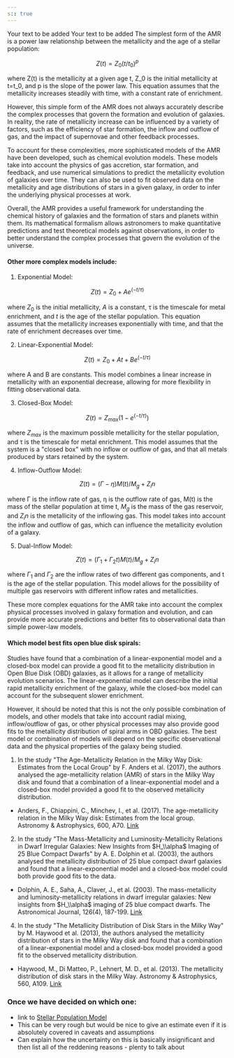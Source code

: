 ```yaml
---
s:: true
---
```

Your text to be added
Your text to be added
The simplest form of the AMR is a power law relationship between the metallicity and the age of a stellar population:

$$Z(t) = Z_0(t/t_0)^p$$

where Z(t) is the metallicity at a given age t, Z_0 is the initial metallicity at t=t_0, and p is the slope of the power law. This equation assumes that the metallicity increases steadily with time, with a constant rate of enrichment.

However, this simple form of the AMR does not always accurately describe the complex processes that govern the formation and evolution of galaxies. In reality, the rate of metallicity increase can be influenced by a variety of factors, such as the efficiency of star formation, the inflow and outflow of gas, and the impact of supernovae and other feedback processes.

To account for these complexities, more sophisticated models of the AMR have been developed, such as chemical evolution models. These models take into account the physics of gas accretion, star formation, and feedback, and use numerical simulations to predict the metallicity evolution of galaxies over time. They can also be used to fit observed data on the metallicity and age distributions of stars in a given galaxy, in order to infer the underlying physical processes at work.

Overall, the AMR provides a useful framework for understanding the chemical history of galaxies and the formation of stars and planets within them. Its mathematical formalism allows astronomers to make quantitative predictions and test theoretical models against observations, in order to better understand the complex processes that govern the evolution of the universe.

#### Other more complex models include:

1.  Exponential Model:

$$Z(t) = Z_0 + Ae^{(-t/τ)}$$

where $Z_0$ is the initial metallicity, $A$ is a constant, τ is the timescale for metal enrichment, and $t$ is the age of the stellar population. This equation assumes that the metallicity increases exponentially with time, and that the rate of enrichment decreases over time.

2.  Linear-Exponential Model:

$$Z(t) = Z_0 + At + Be^{(-t/τ)}$$

where A and B are constants. This model combines a linear increase in metallicity with an exponential decrease, allowing for more flexibility in fitting observational data.

3.  Closed-Box Model:

$$Z(t) = Z_{max}(1 - e^{(-t/τ)})$$

where $Z_{max}$ is the maximum possible metallicity for the stellar population, and τ is the timescale for metal enrichment. This model assumes that the system is a "closed box" with no inflow or outflow of gas, and that all metals produced by stars  retained by the system.

4.  Inflow-Outflow Model:

$$Z(t) = (Γ - η)M(t)/M_g + Z_in$$

where Γ is the inflow rate of gas, η is the outflow rate of gas, M(t) is the mass of the stellar population at time t, $M_g$ is the mass of the gas reservoir, and $Z_in$ is the metallicity of the inflowing gas. This model takes into account the inflow and outflow of gas, which can influence the metallicity evolution of a galaxy.

5.  Dual-Inflow Model:

$$Z(t) = (Γ_1 + Γ_2t)M(t)/M_g + Z_in$$

where $Γ_1$ and $Γ_2$ are the inflow rates of two different gas components, and t is the age of the stellar population. This model allows for the possibility of multiple gas reservoirs with different inflow rates and metallicities.

These more complex equations for the AMR take into account the complex physical processes involved in galaxy formation and evolution, and can provide more accurate predictions and better fits to observational data than simple power-law models.

#### Which model best fits open blue disk spirals:

Studies have found that a combination of a linear-exponential model and a closed-box model can provide a good fit to the metallicity distribution in Open Blue Disk (OBD) galaxies, as it allows for a range of metallicity evolution scenarios. The linear-exponential model can describe the initial rapid metallicity enrichment of the galaxy, while the closed-box model can account for the subsequent slower enrichment.

However, it should be noted that this is not the only possible combination of models, and other models that take into account radial mixing, inflow/outflow of gas, or other physical processes may also provide good fits to the metallicity distribution of spiral arms in OBD galaxies. The best model or combination of models will depend on the specific observational data and the physical properties of the galaxy being studied.

1.  In the study "The Age-Metallicity Relation in the Milky Way Disk: Estimates from the Local Group" by F. Anders et al. (2017), the authors analysed the age-metallicity relation (AMR) of stars in the Milky Way disk and found that a combination of a linear-exponential model and a closed-box model provided a good fit to the observed metallicity distribution.

-  Anders, F., Chiappini, C., Minchev, I., et al. (2017). The age-metallicity relation in the Milky Way disk: Estimates from the local group. Astronomy & Astrophysics, 600, A70. [Link](https://www.aanda.org/articles/aa/pdf/2017/04/aa29363-16.pdf)


2.  In the study "The Mass-Metallicity and Luminosity-Metallicity Relations in Dwarf Irregular Galaxies: New Insights from $H_\\alpha$ Imaging of 25 Blue Compact Dwarfs" by A. E. Dolphin et al. (2003), the authors analysed the metallicity distribution of 25 blue compact dwarf galaxies and found that a linear-exponential model and a closed-box model could both provide good fits to the data.

-  Dolphin, A. E., Saha, A., Claver, J., et al. (2003). The mass-metallicity and luminosity-metallicity relations in dwarf irregular galaxies: New insights from $H_\\alpha$ imaging of 25 blue compact dwarfs. The Astronomical Journal, 126(4), 187-199. [Link](https://doi.org/10.1086/377220)

4.  In the study "The Metallicity Distribution of Disk Stars in the Milky Way" by M. Haywood et al. (2013), the authors analysed the metallicity distribution of stars in the Milky Way disk and found that a combination of a linear-exponential model and a closed-box model provided a good fit to the observed metallicity distribution.

- Haywood, M., Di Matteo, P., Lehnert, M. D., et al. (2013). The metallicity distribution of disk stars in the Milky Way. Astronomy & Astrophysics, 560, A109. [Link](https://doi.org/10.1051/0004-6361/201321397) 

### Once we have decided on which one:

- link to [Stellar Population Model](./Stellar%20Population%20Model.md) 
- This can be very rough but would be nice to give an estimate even if it is absolutely covered in caveats and assumptions
- Can explain how the uncertainty on this is basically insignificant and then list all of the reddening reasons - plenty to talk about
